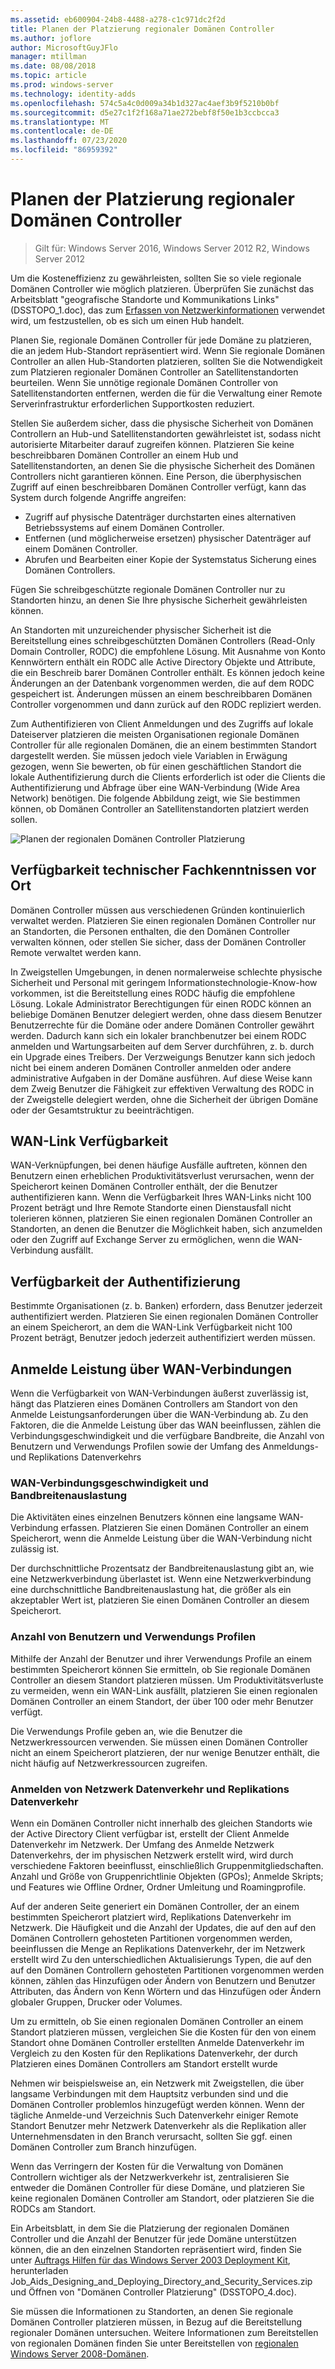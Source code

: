 ```yaml
---
ms.assetid: eb600904-24b8-4488-a278-c1c971dc2f2d
title: Planen der Platzierung regionaler Domänen Controller
ms.author: joflore
author: MicrosoftGuyJFlo
manager: mtillman
ms.date: 08/08/2018
ms.topic: article
ms.prod: windows-server
ms.technology: identity-adds
ms.openlocfilehash: 574c5a4c0d009a34b1d327ac4aef3b9f5210b0bf
ms.sourcegitcommit: d5e27c1f2f168a71ae272bebf8f50e1b3ccbcca3
ms.translationtype: MT
ms.contentlocale: de-DE
ms.lasthandoff: 07/23/2020
ms.locfileid: "86959392"
---
```

# <a name="planning-regional-domain-controller-placement"></a>Planen der Platzierung regionaler Domänen Controller

> Gilt für: Windows Server 2016, Windows Server 2012 R2, Windows Server 2012

Um die Kosteneffizienz zu gewährleisten, sollten Sie so viele regionale Domänen Controller wie möglich platzieren. Überprüfen Sie zunächst das Arbeitsblatt "geografische Standorte und Kommunikations Links" (DSSTOPO_1.doc), das zum [Erfassen von Netzwerkinformationen](../../ad-ds/plan/Collecting-Network-Information.md) verwendet wird, um festzustellen, ob es sich um einen Hub handelt.

Planen Sie, regionale Domänen Controller für jede Domäne zu platzieren, die an jedem Hub-Standort repräsentiert wird. Wenn Sie regionale Domänen Controller an allen Hub-Standorten platzieren, sollten Sie die Notwendigkeit zum Platzieren regionaler Domänen Controller an Satellitenstandorten beurteilen. Wenn Sie unnötige regionale Domänen Controller von Satellitenstandorten entfernen, werden die für die Verwaltung einer Remote Serverinfrastruktur erforderlichen Supportkosten reduziert.

Stellen Sie außerdem sicher, dass die physische Sicherheit von Domänen Controllern an Hub-und Satellitenstandorten gewährleistet ist, sodass nicht autorisierte Mitarbeiter darauf zugreifen können. Platzieren Sie keine beschreibbaren Domänen Controller an einem Hub und Satellitenstandorten, an denen Sie die physische Sicherheit des Domänen Controllers nicht garantieren können. Eine Person, die überphysischen Zugriff auf einen beschreibbaren Domänen Controller verfügt, kann das System durch folgende Angriffe angreifen:

- Zugriff auf physische Datenträger durchstarten eines alternativen Betriebssystems auf einem Domänen Controller.
- Entfernen (und möglicherweise ersetzen) physischer Datenträger auf einem Domänen Controller.
- Abrufen und Bearbeiten einer Kopie der Systemstatus Sicherung eines Domänen Controllers.

Fügen Sie schreibgeschützte regionale Domänen Controller nur zu Standorten hinzu, an denen Sie Ihre physische Sicherheit gewährleisten können.

An Standorten mit unzureichender physischer Sicherheit ist die Bereitstellung eines schreibgeschützten Domänen Controllers (Read-Only Domain Controller, RODC) die empfohlene Lösung. Mit Ausnahme von Konto Kennwörtern enthält ein RODC alle Active Directory Objekte und Attribute, die ein Beschreib barer Domänen Controller enthält. Es können jedoch keine Änderungen an der Datenbank vorgenommen werden, die auf dem RODC gespeichert ist. Änderungen müssen an einem beschreibbaren Domänen Controller vorgenommen und dann zurück auf den RODC repliziert werden.

Zum Authentifizieren von Client Anmeldungen und des Zugriffs auf lokale Dateiserver platzieren die meisten Organisationen regionale Domänen Controller für alle regionalen Domänen, die an einem bestimmten Standort dargestellt werden. Sie müssen jedoch viele Variablen in Erwägung gezogen, wenn Sie bewerten, ob für einen geschäftlichen Standort die lokale Authentifizierung durch die Clients erforderlich ist oder die Clients die Authentifizierung und Abfrage über eine WAN-Verbindung (Wide Area Network) benötigen. Die folgende Abbildung zeigt, wie Sie bestimmen können, ob Domänen Controller an Satellitenstandorten platziert werden sollen.

![Planen der regionalen Domänen Controller Platzierung](media/Planning-Regional-Domain-Controller-Placement/49892c8c-2c99-4aab-92ba-808dbc8048e2.gif)

## <a name="onsite-technical-expertise-availability"></a>Verfügbarkeit technischer Fachkenntnissen vor Ort

Domänen Controller müssen aus verschiedenen Gründen kontinuierlich verwaltet werden. Platzieren Sie einen regionalen Domänen Controller nur an Standorten, die Personen enthalten, die den Domänen Controller verwalten können, oder stellen Sie sicher, dass der Domänen Controller Remote verwaltet werden kann.

In Zweigstellen Umgebungen, in denen normalerweise schlechte physische Sicherheit und Personal mit geringem Informationstechnologie-Know-how vorkommen, ist die Bereitstellung eines RODC häufig die empfohlene Lösung. Lokale Administrator Berechtigungen für einen RODC können an beliebige Domänen Benutzer delegiert werden, ohne dass diesem Benutzer Benutzerrechte für die Domäne oder andere Domänen Controller gewährt werden. Dadurch kann sich ein lokaler branchbenutzer bei einem RODC anmelden und Wartungsarbeiten auf dem Server durchführen, z. b. durch ein Upgrade eines Treibers. Der Verzweigungs Benutzer kann sich jedoch nicht bei einem anderen Domänen Controller anmelden oder andere administrative Aufgaben in der Domäne ausführen. Auf diese Weise kann dem Zweig Benutzer die Fähigkeit zur effektiven Verwaltung des RODC in der Zweigstelle delegiert werden, ohne die Sicherheit der übrigen Domäne oder der Gesamtstruktur zu beeinträchtigen.

## <a name="wan-link-availability"></a>WAN-Link Verfügbarkeit

WAN-Verknüpfungen, bei denen häufige Ausfälle auftreten, können den Benutzern einen erheblichen Produktivitätsverlust verursachen, wenn der Speicherort keinen Domänen Controller enthält, der die Benutzer authentifizieren kann. Wenn die Verfügbarkeit Ihres WAN-Links nicht 100 Prozent beträgt und Ihre Remote Standorte einen Dienstausfall nicht tolerieren können, platzieren Sie einen regionalen Domänen Controller an Standorten, an denen die Benutzer die Möglichkeit haben, sich anzumelden oder den Zugriff auf Exchange Server zu ermöglichen, wenn die WAN-Verbindung ausfällt.

## <a name="authentication-availability"></a>Verfügbarkeit der Authentifizierung

Bestimmte Organisationen (z. b. Banken) erfordern, dass Benutzer jederzeit authentifiziert werden. Platzieren Sie einen regionalen Domänen Controller an einem Speicherort, an dem die WAN-Link Verfügbarkeit nicht 100 Prozent beträgt, Benutzer jedoch jederzeit authentifiziert werden müssen.

## <a name="logon-performance-over-wan-links"></a>Anmelde Leistung über WAN-Verbindungen

Wenn die Verfügbarkeit von WAN-Verbindungen äußerst zuverlässig ist, hängt das Platzieren eines Domänen Controllers am Standort von den Anmelde Leistungsanforderungen über die WAN-Verbindung ab. Zu den Faktoren, die die Anmelde Leistung über das WAN beeinflussen, zählen die Verbindungsgeschwindigkeit und die verfügbare Bandbreite, die Anzahl von Benutzern und Verwendungs Profilen sowie der Umfang des Anmeldungs-und Replikations Datenverkehrs

### <a name="wan-link-speed-and-bandwidth-utilization"></a>WAN-Verbindungsgeschwindigkeit und Bandbreitenauslastung

Die Aktivitäten eines einzelnen Benutzers können eine langsame WAN-Verbindung erfassen. Platzieren Sie einen Domänen Controller an einem Speicherort, wenn die Anmelde Leistung über die WAN-Verbindung nicht zulässig ist.

Der durchschnittliche Prozentsatz der Bandbreitenauslastung gibt an, wie eine Netzwerkverbindung überlastet ist. Wenn eine Netzwerkverbindung eine durchschnittliche Bandbreitenauslastung hat, die größer als ein akzeptabler Wert ist, platzieren Sie einen Domänen Controller an diesem Speicherort.

### <a name="number-of-users-and-usage-profiles"></a>Anzahl von Benutzern und Verwendungs Profilen

Mithilfe der Anzahl der Benutzer und ihrer Verwendungs Profile an einem bestimmten Speicherort können Sie ermitteln, ob Sie regionale Domänen Controller an diesem Standort platzieren müssen. Um Produktivitätsverluste zu vermeiden, wenn ein WAN-Link ausfällt, platzieren Sie einen regionalen Domänen Controller an einem Standort, der über 100 oder mehr Benutzer verfügt.

Die Verwendungs Profile geben an, wie die Benutzer die Netzwerkressourcen verwenden. Sie müssen einen Domänen Controller nicht an einem Speicherort platzieren, der nur wenige Benutzer enthält, die nicht häufig auf Netzwerkressourcen zugreifen.

### <a name="logon-network-traffic-vs-replication-traffic"></a>Anmelden von Netzwerk Datenverkehr und Replikations Datenverkehr

Wenn ein Domänen Controller nicht innerhalb des gleichen Standorts wie der Active Directory Client verfügbar ist, erstellt der Client Anmelde Datenverkehr im Netzwerk. Der Umfang des Anmelde Netzwerk Datenverkehrs, der im physischen Netzwerk erstellt wird, wird durch verschiedene Faktoren beeinflusst, einschließlich Gruppenmitgliedschaften. Anzahl und Größe von Gruppenrichtlinie Objekten (GPOs); Anmelde Skripts; und Features wie Offline Ordner, Ordner Umleitung und Roamingprofile.

Auf der anderen Seite generiert ein Domänen Controller, der an einem bestimmten Speicherort platziert wird, Replikations Datenverkehr im Netzwerk. Die Häufigkeit und die Anzahl der Updates, die auf den auf den Domänen Controllern gehosteten Partitionen vorgenommen werden, beeinflussen die Menge an Replikations Datenverkehr, der im Netzwerk erstellt wird Zu den unterschiedlichen Aktualisierungs Typen, die auf den auf den Domänen Controllern gehosteten Partitionen vorgenommen werden können, zählen das Hinzufügen oder Ändern von Benutzern und Benutzer Attributen, das Ändern von Kenn Wörtern und das Hinzufügen oder Ändern globaler Gruppen, Drucker oder Volumes.

Um zu ermitteln, ob Sie einen regionalen Domänen Controller an einem Standort platzieren müssen, vergleichen Sie die Kosten für den von einem Standort ohne Domänen Controller erstellten Anmelde Datenverkehr im Vergleich zu den Kosten für den Replikations Datenverkehr, der durch Platzieren eines Domänen Controllers am Standort erstellt wurde

Nehmen wir beispielsweise an, ein Netzwerk mit Zweigstellen, die über langsame Verbindungen mit dem Hauptsitz verbunden sind und die Domänen Controller problemlos hinzugefügt werden können. Wenn der tägliche Anmelde-und Verzeichnis Such Datenverkehr einiger Remote Standort Benutzer mehr Netzwerk Datenverkehr als die Replikation aller Unternehmensdaten in den Branch verursacht, sollten Sie ggf. einen Domänen Controller zum Branch hinzufügen.

Wenn das Verringern der Kosten für die Verwaltung von Domänen Controllern wichtiger als der Netzwerkverkehr ist, zentralisieren Sie entweder die Domänen Controller für diese Domäne, und platzieren Sie keine regionalen Domänen Controller am Standort, oder platzieren Sie die RODCs am Standort.

Ein Arbeitsblatt, in dem Sie die Platzierung der regionalen Domänen Controller und die Anzahl der Benutzer für jede Domäne unterstützen können, die an den einzelnen Standorten repräsentiert wird, finden Sie unter [Auftrags Hilfen für das Windows Server 2003 Deployment Kit](https://microsoft.com/download/details.aspx?id=9608), herunterladen Job_Aids_Designing_and_Deploying_Directory_and_Security_Services.zip und Öffnen von "Domänen Controller Platzierung" (DSSTOPO_4.doc).

Sie müssen die Informationen zu Standorten, an denen Sie regionale Domänen Controller platzieren müssen, in Bezug auf die Bereitstellung regionaler Domänen untersuchen. Weitere Informationen zum Bereitstellen von regionalen Domänen finden Sie unter Bereitstellen von [regionalen Windows Server 2008-Domänen](/previous-versions/windows/it-pro/windows-server-2008-R2-and-2008/cc755118(v=ws.10)).
